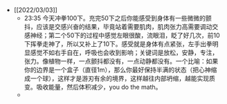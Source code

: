 - [[2022/03/03]]
	- 23:35 今天冲拳100下。充完50下之后你能感受到身体有一些微微的颤抖，应该是交感兴奋的结果，毕竟站着需要肌肉，肌肉张力高需要调动交感神经；第二个50下的过程中感觉左眼很酸，流眼泪，眨了好几次，前10下挥拳走神了，所以又补上了10下。感受就是身体有点紧张，左手出拳明显感觉不如右手自在，呼吸也会收到影响；关键词是放松，安静，专注，张力。像植物一样，一点颤抖都没有，一点动静都没有。一个比喻：如果你的边界是一个盒子（直径1m），那么你最好保持半满的状态（把心神缩成一个球），这样才是游刃有余的境界，这样越往内部坍缩，越能实现质变。吸收能量，然后体积减少，you do the math。
	-